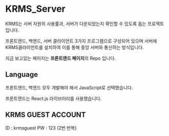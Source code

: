 # KRMS_Server

KRMS는 서버 자원의 사용률과, 서버가 다운되었는지 확인할 수 있도록 돕는 프로젝트 입니다.

프론트엔드, 백엔드, 서버 클라이언트 3가지 프로그램으로 구성되어 있으며 서버에 KRMS클라이언트를 설치하여 이를 통해 중앙 서버와 통신하는 방식입니다.

지금 보고있는 페이지는 **프론트엔드 페이지**의 Repo 입니다.

## Language

프론트엔드, 백엔드 모두 개발해야 해서 JavaScript로 선택했습니다.

프론트엔드는 React.js 라이브러리를 사용했습니다.

## KRMS GUEST ACCOUNT
ID : krmsguest
PW : 123 (2번 반복)
